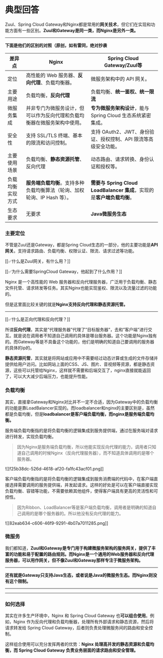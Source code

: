 # 典型回答


Zuul、Spring Cloud Gateway和Nginx都是常用的**网关技术**，但它们在实现和功能方面有一些区别。**Zuul和Gateway是同一类，而Nginx是另外一类。**

****

**下面是他们的区别的对照（原创，如有雷同，绝对抄袭**

| **差异点** | **Nginx** | **Spring Cloud Gateway/Zuul等** |
| --- | --- | --- |
| 定位 | 高性能的 Web 服务器、**反向代理**、负载均衡器。 | 微服务架构中的 API 网关。 |
| 主要用途 | 负载均衡，**反向代理** | 负载均衡、**统一鉴权、统一限流** |
| 微服务集成 | 并非专门为微服务设计，但可以作为反向代理和负载均衡器在微服务架构中使用。 | **专为微服务架构设计**，能与 Spring Cloud 生态系统紧密集成。 |
| 安全性 | 支持 SSL/TLS 终端、基本的限流和访问控制。 | 支持 OAuth2、JWT、身份验证、授权控制、API 限流等高级安全功能。 |
| 主要使用场景 | 负载均衡、**静态资源托管**、反向代理 | 动态路由、请求转换、身份认证和授权等。 |
| 负载均衡实现方式 | **服务端负载均衡**。支持多种负载均衡算法（轮询、加权轮询、IP Hash 等）。 | **需要与 Spring Cloud LoadBalancer 集成**，实现的是**客户端负载均衡**。 |
| 生态要求 | 无要求 | **Java微服务生态** |




### 主要定位
不管是Zuul还是Gateway，都是Spring Cloud生态的一部分，他的主要功能是**API 网关**。支持请求路由、负载均衡、权限认证、限流、请求过滤等功能。



[[✅什么是Zuul网关，有什么用？]]



[[✅为什么需要SpringCloud Gateway，他起到了什么作用？]]



Nginx 是一个高性能的 Web 服务器和反向代理服务器，广泛用于负载均衡、静态文件托管、请求转发等任务。其实Nginx也能实现鉴权、限流以及流量过滤的功能的。



但是这里面比较关键的就是**Nginx支持反向代理和静态资源托管。**

****

[[✅什么是正向代理和反向代理？]]



所谓**反向代理**，其实是”代理服务器”代理了”目标服务器”，去和”客户端”进行交互。就是说在调用者不知道自己调用的具体是哪台服务器。这个功能是Nginx独有的。而Gateway等是不具备这个功能的，他们是明确的知道自己要调用的服务器的具体的ip的。



**静态资源托管**，其实就是将网站或应用中不需要经过动态计算或生成的文件存储并提供给用户访问。比如网站上面的CSS、JS、图片、音视频等资源，都是静态资源，这些可以托管给Nginx，这样就不需要和后端交互了，nginx直接就能返回了，可以大大减少后端压力，也能提升性能。



### 负载均衡


其实，直接拿Gateway和Nginx对比并不一定不合适，因为Gateway中的负载均衡的功能是靠LoadBalancer实现的。而loadbalancer和nginx的主要区别是，虽然都是负载均衡，但是**loadbalancer是客户端负载均衡，而nginx是服务端负载均衡。**



服务端负载均衡指的是将负载均衡的逻辑集成到服务提供端，通过在服务端对请求进行转发，实现负载均衡。



> 因为Nginx是服务端负载均衡，所以他能实现反向代理的能力，调用者只知道自己调用的时候Nginx（反向代理服务器），而不知道具体调用的是哪个服务器。
>



![[f25b38dc-526d-4618-af20-fa1fc43acf01.png]]



客户端负载均衡指的是将负载均衡的逻辑集成到服务消费端的代码中，在客户端直接选择需要调用的服务提供端，并发起请求。这样的好处是可以在客户端直接实现负载均衡、容错等功能，不需要依赖其他组件，使得客户端具有更高的灵活性和可控性。



> 因为Ribbon、LoadBalancer等是客户端负载均衡，调用者是明确的知道自己调用的是哪个服务器的。所以他没有反向代理的能力。
>



![[82eab634-c606-46f9-9291-4b07a7011285.png]]





### 微服务


我们都知道，**Zuul和Gateway是专门用于构建微服务架构的服务网关，提供了丰富的功能和易于配置的路由规则。而Nginx是一个通用的Web服务器和反向代理服务器，可以用作网关，但不像Zuul和Gateway那样专注于微服务架构。**

****

**还有就是Gateway只支持Java生态，或者说是Java的微服务生态。而Nginx则没有这个限制。**

****

****

### 如何选择


其实在许多生产环境中，Nginx 和 Spring Cloud Gateway 也**可以组合使用**。例如，Nginx 作为反向代理和负载均衡器，处理所有外部请求和静态资源，然后将请求转发给 Spring Cloud Gateway，后者则负责处理微服务间的路由和安全控制。



这样组合使用可以充分发挥两者的优势：**Nginx 处理高并发的静态资源和负载均衡，而 Spring Cloud Gateway 负责业务层面的请求路由和安全管理。**

